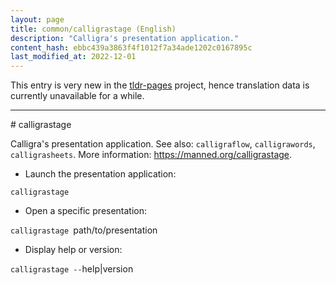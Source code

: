 ```yaml
---
layout: page
title: common/calligrastage (English)
description: "Calligra's presentation application."
content_hash: ebbc439a3863f4f1012f7a34ade1202c0167895c
last_modified_at: 2022-12-01
---
```


This entry is very new in the [tldr-pages](https://github.com/tldr-pages/tldr) project, hence translation data is currently unavailable for a while.

<hr># calligrastage

Calligra's presentation application.
See also: `calligraflow`, `calligrawords`, `calligrasheets`.
More information: <https://manned.org/calligrastage>.

- Launch the presentation application:

`calligrastage`

- Open a specific presentation:

`calligrastage `<span class="tldr-var badge badge-pill bg-dark-lm bg-white-dm text-white-lm text-dark-dm font-weight-bold">path/to/presentation</span>

- Display help or version:

`calligrastage --`<span class="tldr-var badge badge-pill bg-dark-lm bg-white-dm text-white-lm text-dark-dm font-weight-bold">help|version</span>

